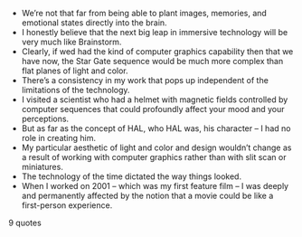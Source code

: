  - We’re not that far from being able to plant images, memories, and emotional states directly into the brain.
 - I honestly believe that the next big leap in immersive technology will be very much like Brainstorm.
 - Clearly, if wed had the kind of computer graphics capability then that we have now, the Star Gate sequence would be much more complex than flat planes of light and color.
 - There’s a consistency in my work that pops up independent of the limitations of the technology.
 - I visited a scientist who had a helmet with magnetic fields controlled by computer sequences that could profoundly affect your mood and your perceptions.
 - But as far as the concept of HAL, who HAL was, his character – I had no role in creating him.
 - My particular aesthetic of light and color and design wouldn’t change as a result of working with computer graphics rather than with slit scan or miniatures.
 - The technology of the time dictated the way things looked.
 - When I worked on 2001 – which was my first feature film – I was deeply and permanently affected by the notion that a movie could be like a first-person experience.

9 quotes